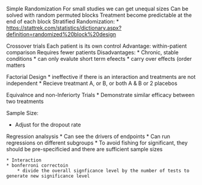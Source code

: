 Simple Randomization
    For small studies we can get unequal sizes
Can be solved with random permuted blocks
    Treatment become predictable at the end of each block
Stratified Randomization:
    * https://stattrek.com/statistics/dictionary.aspx?definition=randomized%20block%20design
    
Crossover trials
    Each patient is its own control
        Advantage: within-patient comparison
        Requires fewer patients
    Disadvantages:
        * Chronic, stable conditions
        * can only evalute short term efeects
        * carry over effects (order matters
    
Factorial Design
    * ineffective if there is an interaction and treatments are not independent 
    * Recieve treatmant A, or B, or both A & B or 2 placebos 

Equivalnce and non-Inferiorty Trials
    * Demonstrate similar efficacy between two treatments
     
Sample Size:
  * Adjust for the dropout rate      
    

Regression analsysis
    * Can see the drivers of endpoints
        * Can run regressions on different subgroups 
            * To avoid fishing for significant, they should be pre-specificied and there are sufficient sample sizes 

    * Interaction
    * bonferroni correctoin
        * divide the overall signficance level by the number of tests to generate new significance level    



